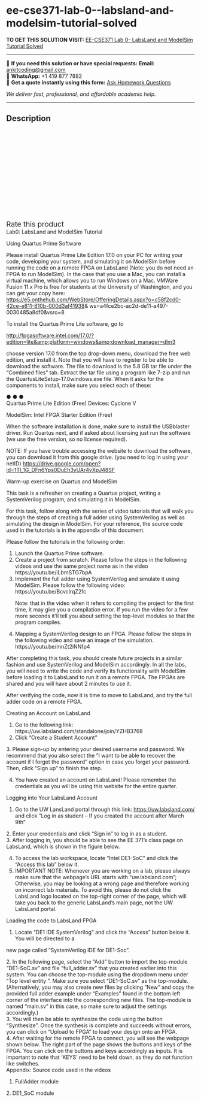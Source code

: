 # ee-cse371-lab-0--labsland-and-modelsim-tutorial-solved
**TO GET THIS SOLUTION VISIT:** [EE-CSE371 Lab 0- LabsLand and ModelSim Tutorial Solved](https://www.ankitcodinghub.com/product/ee-cse371-lab-0-labsland-and-modelsim-tutorial-solved/)


---

📩 **If you need this solution or have special requests:** **Email:** ankitcoding@gmail.com  
📱 **WhatsApp:** +1 419 877 7882  
📄 **Get a quote instantly using this form:** [Ask Homework Questions](https://www.ankitcodinghub.com/services/ask-homework-questions/)

*We deliver fast, professional, and affordable academic help.*

---

<h2>Description</h2>



<div class="kk-star-ratings kksr-auto kksr-align-center kksr-valign-top" data-payload="{&quot;align&quot;:&quot;center&quot;,&quot;id&quot;:&quot;99230&quot;,&quot;slug&quot;:&quot;default&quot;,&quot;valign&quot;:&quot;top&quot;,&quot;ignore&quot;:&quot;&quot;,&quot;reference&quot;:&quot;auto&quot;,&quot;class&quot;:&quot;&quot;,&quot;count&quot;:&quot;0&quot;,&quot;legendonly&quot;:&quot;&quot;,&quot;readonly&quot;:&quot;&quot;,&quot;score&quot;:&quot;0&quot;,&quot;starsonly&quot;:&quot;&quot;,&quot;best&quot;:&quot;5&quot;,&quot;gap&quot;:&quot;4&quot;,&quot;greet&quot;:&quot;Rate this product&quot;,&quot;legend&quot;:&quot;0\/5 - (0 votes)&quot;,&quot;size&quot;:&quot;24&quot;,&quot;title&quot;:&quot;EE-CSE371 Lab 0- LabsLand and ModelSim Tutorial Solved&quot;,&quot;width&quot;:&quot;0&quot;,&quot;_legend&quot;:&quot;{score}\/{best} - ({count} {votes})&quot;,&quot;font_factor&quot;:&quot;1.25&quot;}">

<div class="kksr-stars">

<div class="kksr-stars-inactive">
            <div class="kksr-star" data-star="1" style="padding-right: 4px">


<div class="kksr-icon" style="width: 24px; height: 24px;"></div>
        </div>
            <div class="kksr-star" data-star="2" style="padding-right: 4px">


<div class="kksr-icon" style="width: 24px; height: 24px;"></div>
        </div>
            <div class="kksr-star" data-star="3" style="padding-right: 4px">


<div class="kksr-icon" style="width: 24px; height: 24px;"></div>
        </div>
            <div class="kksr-star" data-star="4" style="padding-right: 4px">


<div class="kksr-icon" style="width: 24px; height: 24px;"></div>
        </div>
            <div class="kksr-star" data-star="5" style="padding-right: 4px">


<div class="kksr-icon" style="width: 24px; height: 24px;"></div>
        </div>
    </div>

<div class="kksr-stars-active" style="width: 0px;">
            <div class="kksr-star" style="padding-right: 4px">


<div class="kksr-icon" style="width: 24px; height: 24px;"></div>
        </div>
            <div class="kksr-star" style="padding-right: 4px">


<div class="kksr-icon" style="width: 24px; height: 24px;"></div>
        </div>
            <div class="kksr-star" style="padding-right: 4px">


<div class="kksr-icon" style="width: 24px; height: 24px;"></div>
        </div>
            <div class="kksr-star" style="padding-right: 4px">


<div class="kksr-icon" style="width: 24px; height: 24px;"></div>
        </div>
            <div class="kksr-star" style="padding-right: 4px">


<div class="kksr-icon" style="width: 24px; height: 24px;"></div>
        </div>
    </div>
</div>


<div class="kksr-legend" style="font-size: 19.2px;">
            <span class="kksr-muted">Rate this product</span>
    </div>
    </div>
<div class="page" title="Page 1">
<div class="section">
<div class="layoutArea">
<div class="column">
Lab0: LabsLand and ModelSim Tutorial

Using Quartus Prime Software

Please install Quartus Prime Lite Edition 17.0 on your PC for writing your code, developing your system, and simulating it on ModelSim before running the code on a remote FPGA on LabsLand (Note: you do not need an FPGA to run ModelSim). In the case that you use a Mac, you can install a virtual machine, which allows you to run Windows on a Mac. VMWare Fusion 11.x Pro is free for students at the University of Washington, and you can get your copy here: https://e5.onthehub.com/WebStore/OfferingDetails.aspx?o=c58f2cd0-42ce-e811-810b-000d3af41938&amp; ws=a4fce2bc-ac2d-de11-a497-0030485a8df0&amp;vsro=8

To install the Quartus Prime Lite software, go to

http://fpgasoftware.intel.com/17.0/?edition=lite&amp;platform=windows&amp;download_manager=dlm3

choose version 17.0 from the top drop-down menu, download the free web edition, and install it. Note that you will have to register to be able to download the software. The file to download is the 5.8 GB tar file under the “Combined files” tab. Extract the tar file using a program like 7-zip and run the QuartusLiteSetup-17.0windows.exe file. When it asks for the components to install, make sure you select each of these:

</div>
</div>
<div class="layoutArea">
<div class="column">
● ● ●

</div>
<div class="column">
Quartus Prime Lite Edition (Free) Devices: Cyclone V

ModelSim: Intel FPGA Starter Edition (Free)

</div>
</div>
<div class="layoutArea">
<div class="column">
When the software installation is done, make sure to install the USBblaster driver. Run Quartus next, and if asked about licensing just run the software (we use the free version, so no license required).

NOTE: If you have trouble accessing the website to download the software, you can download it from this google drive. (you need to log in using your netID) https://drive.google.com/open?id=1Tl_1G_DFn6Yps0DuEh3yUAr4vXpJ48SF

</div>
</div>
</div>
</div>
<div class="page" title="Page 2">
<div class="section">
<div class="layoutArea">
<div class="column">
Warm-up exercise on Quartus and ModelSim

This task is a refresher on creating a Quartus project, writing a SystemVerilog program, and simulating it in ModelSim.

For this task, follow along with the series of video tutorials that will walk you through the steps of creating a full adder using SystemVerilog as well as simulating the design in ModelSim. For your reference, the source code used in the tutorials is in the appendix of this document.

Please follow the tutorials in the following order:

<ol>
<li>Launch the Quartus Prime software.</li>
<li>Create a project from scratch. Please follow the steps in the following videos and use the same
project name as in the video https://youtu.be/iLbmSTG7bpA
</li>
<li>Implement the full adder using SystemVerilog and simulate it using ModelSim. Please follow the
following video: https://youtu.be/BcvclrqZ2fc

Note: that in the video when it refers to compiling the project for the first time, it may give you a compilation error. If you run the video for a few more seconds it’ll tell you about setting the top-level modules so that the program compiles.
</li>
<li>Mapping a SystemVerilog design to an FPGA. Please follow the steps in the following video and save an image of the simulation. https://youtu.be/mnZt2iNNfp4</li>
</ol>
After completing this task, you should create future projects in a similar fashion and use SystemVerilog and ModelSim accordingly. In all the labs, you will need to write the code and verify its functionality with ModelSim before loading it to LabsLand to run it on a remote FPGA. The FPGAs are shared and you will have about 2 minutes to use it.

After verifying the code, now it is time to move to LabsLand, and try the full adder code on a remote FPGA.

</div>
</div>
</div>
</div>
<div class="page" title="Page 3">
<div class="section">
<div class="layoutArea">
<div class="column">
Creating an Account on LabsLand

<ol>
<li>Go to the following link: https://uw.labsland.com/standalone/join/YZHB3768</li>
<li>Click “Create a Student Account”</li>
</ol>
</div>
</div>
<div class="layoutArea">
<div class="column">
3. Please sign-up by entering your desired username and password. We recommend that you also select the “I want to be able to recover the account if I forget the password” option in case you forget your password.

</div>
</div>
<div class="layoutArea">
<div class="column">
Then, click “Sign up” to finish the step.

4. You have created an account on LabsLand! Please remember the credentials as you will be using this website for the entire quarter.

</div>
</div>
</div>
</div>
<div class="page" title="Page 4">
<div class="section">
<div class="layoutArea">
<div class="column">
Logging into Your LabsLand Account

1. Go to the UW LansLand portal through this link: https://uw.labsland.com/ and click “Log in as student – If you created the account after March 9th”

</div>
</div>
<div class="layoutArea">
<div class="column">
2. Enter your credentials and click “Sign in” to log in as a student.

</div>
</div>
<div class="layoutArea">
<div class="column">
3. After logging in, you should be able to see the EE 371’s class page on LabsLand, which is shown in the figure below.

</div>
</div>
</div>
</div>
<div class="page" title="Page 5">
<div class="section">
<div class="layoutArea">
<div class="column">
<ol start="4">
<li>To access the lab workspace, locate “Intel DE1-SoC” and click the “Access this lab” below it.</li>
<li>IMPORTANT NOTE: Whenever you are working on a lab, please always make sure that the
webpage’s URL starts with “uw.labsland.com”; Otherwise, you may be looking at a wrong page and therefore working on incorrect lab materials. To avoid this, please do not click the LabsLand logo located on the top-right corner of the page, which will take you back to the generic LabsLand’s main page, not the UW LabsLand portal.
</li>
</ol>
</div>
</div>
</div>
</div>
<div class="page" title="Page 6">
<div class="section">
<div class="layoutArea">
<div class="column">
Loading the code to LabsLand FPGA

1. Locate “DE1 IDE SystemVerilog” and click the “Access” button below it. You will be directed to a

new page called “SystemVerilog IDE for DE1-Soc”.

</div>
</div>
<div class="layoutArea">
<div class="column">
2. In the following page, select the “Add” button to import the top-module “DE1-SoC.sv” and file “full_adder.sv” that you created earlier into this system. You can choose the top-module using the dropdown menu under “Top level entity ”. Make sure you select “DE1-SoC.sv” as the top-module. (Alternatively, you may also create new files by clicking “New” and copy the provided full adder example under “Examples” found in the bottom left corner of the interface into the corresponding new files. The top-module is named “main.sv” in this case, so make sure to adjust the settings accordingly.)

</div>
</div>
</div>
</div>
<div class="page" title="Page 7">
<div class="section">
<div class="layoutArea">
<div class="column">
3. You will then be able to synthesize the code using the button “Synthesize”. Once the synthesis is complete and succeeds without errors, you can click on “Upload to FPGA” to load your design onto an FPGA.

</div>
</div>
</div>
</div>
<div class="page" title="Page 8">
<div class="section">
<div class="layoutArea">
<div class="column">
4. After waiting for the remote FPGA to connect, you will see the webpage shown below. The right part of the page shows the buttons and keys of the FPGA. You can click on the buttons and keys accordingly as inputs. It is important to note that ‘KEYS’ need to be held down, as they do not function like switches.

</div>
</div>
</div>
</div>
<div class="page" title="Page 9">
<div class="section">
<div class="layoutArea">
<div class="column">
Appendix: Source code used in the videos

1. FullAdder module

</div>
</div>
<div class="layoutArea">
<div class="column">
2. DE1_SoC module

</div>
</div>
</div>
</div>
